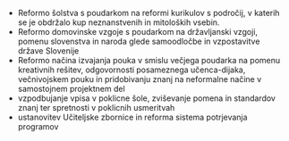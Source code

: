 - Reformo šolstva s poudarkom na reformi kurikulov s področij, v katerih se je obdržalo kup neznanstvenih in mitoloških vsebin.
- Reformo domovinske vzgoje s poudarkom na državljanski vzgoji, pomenu slovenstva in naroda glede samoodločbe in vzpostavitve države Slovenije
- Reformo načina izvajanja pouka v smislu večjega poudarka na pomenu kreativnih rešitev, odgovornosti posameznega učenca-dijaka, večnivojskem pouku in pridobivanju znanj na neformalne načine v samostojnem projektnem del
- vzpodbujanje vpisa v poklicne šole, zviševanje pomena in standardov znanj ter spretnosti v poklicnih usmeritvah
- ustanovitev Učiteljske zbornice in reforma sistema potrjevanja programov
